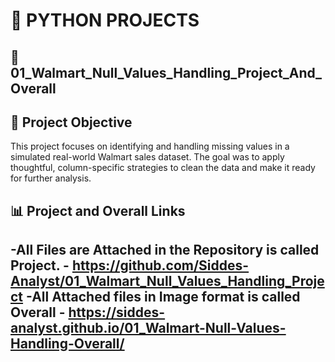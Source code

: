 # 🐍 PYTHON PROJECTS

## 🛒 01_Walmart_Null_Values_Handling_Project_And_Overall

## 📌 Project Objective
This project focuses on identifying and handling missing values in a simulated real-world Walmart sales dataset. The goal was to apply thoughtful, column-specific strategies to clean the data and make it ready for further analysis.

## 📊 Project and Overall Links
-All Files are Attached in the Repository is called Project.
	- https://github.com/Siddes-Analyst/01_Walmart_Null_Values_Handling_Project
-All Attached files in Image format is called Overall
	- https://siddes-analyst.github.io/01_Walmart-Null-Values-Handling-Overall/
---
